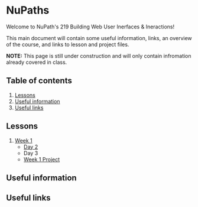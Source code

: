 # NuPaths

Welcome to NuPath's 219 Building Web User Inerfaces & Ineractions!

This main document will contain some useful information, links, an overview of the course, and links to lesson and project files.

**NOTE:** This page is still under construction and will only contain infromation already covered in class.

## Table of contents
1. [Lessons](#lessons)
2. [Useful information](#useful-information)
3. [Useful links](#useful-links)

## Lessons
1. [Week 1](https://github.com/kevinatown/nupaths/blob/main/week1/README.md)
    - [Day 2](https://github.com/kevinatown/nupaths/blob/main/week1/lessons/day2.md)
    - Day 3
    - [Week 1 Project](https://github.com/kevinatown/nupaths/blob/main/week1/project/README.md)

## Useful information

## Useful links

